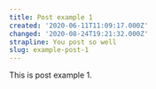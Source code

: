 ```yaml
---
title: Post example 1
created: '2020-06-11T11:09:17.000Z'
changed: '2020-08-24T19:21:32.000Z'
strapline: You post so well
slug: example-post-1
---
```


This is post example 1.